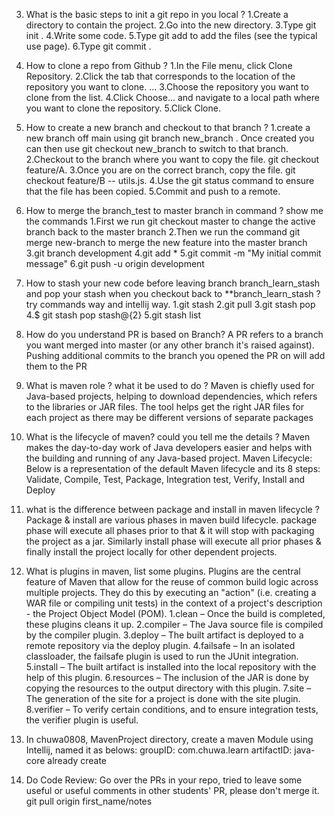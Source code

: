 3. What is the basic steps to init a git repo in you local ?
1.Create a directory to contain the project. 2.Go into the new directory. 3.Type git init . 4.Write some code. 5.Type git add to add the files (see the typical use page). 6.Type git commit .

4. How to clone a repo from Github ?
1.In the File menu, click Clone Repository. 2.Click the tab that corresponds to the location of the repository you want to clone. ... 3.Choose the repository you want to clone from the list. 4.Click Choose... and navigate to a local path where you want to clone the repository. 5.Click Clone.

5. How to create a new branch and checkout to that branch ?
1.create a new branch off main using git branch new_branch . Once created you can then use git checkout new_branch to switch to that branch. 2.Checkout to the branch where you want to copy the file. git checkout feature/A. 3.Once you are on the correct branch, copy the file. git checkout feature/B -- utils.js. 4.Use the git status command to ensure that the file has been copied. 5.Commit and push to a remote.

6. How to merge the branch_test to master branch in command ? show me the commands
1.First we run git checkout master to change the active branch back to the master branch 2.Then we run the command git merge new-branch to merge the new feature into the master branch 3.git branch development 4.git add * 5.git commit -m "My initial commit message" 6.git push -u origin development

7. How to stash your new code before leaving branch branch_learn_stash and pop your stash when you
checkout back to **branch_learn_stash ? try commands way and intellij way.
1.git stash 2.git pull 3.git stash pop 4.$ git stash pop stash@{2} 5.git stash list

8. How do you understand PR is based on Branch?
A PR refers to a branch you want merged into master (or any other branch it's raised against). Pushing additional commits to the branch you opened the PR on will add them to the PR

9. What is maven role ? what it be used to do ?
Maven is chiefly used for Java-based projects, helping to download dependencies, which refers to the libraries or JAR files. The tool helps get the right JAR files for each project as there may be different versions of separate packages

10. What is the lifecycle of maven? could you tell me the details ?
Maven makes the day-to-day work of Java developers easier and helps with the building and running of any Java-based project. Maven Lifecycle: Below is a representation of the default Maven lifecycle and its 8 steps: Validate, Compile, Test, Package, Integration test, Verify, Install and Deploy

11. what is the difference between package and install in maven lifecycle ?
Package & install are various phases in maven build lifecycle. package phase will execute all phases prior to that & it will stop with packaging the project as a jar. Similarly install phase will execute all prior phases & finally install the project locally for other dependent projects.

12. What is plugins in maven, list some plugins.
Plugins are the central feature of Maven that allow for the reuse of common build logic across multiple projects. They do this by executing an "action" (i.e. creating a WAR file or compiling unit tests) in the context of a project's description - the Project Object Model (POM). 1.clean – Once the build is completed, these plugins cleans it up. 2.compiler – The Java source file is compiled by the compiler plugin. 3.deploy – The built artifact is deployed to a remote repository via the deploy plugin. 4.failsafe – In an isolated classloader, the failsafe plugin is used to run the JUnit integration. 5.install – The built artifact is installed into the local repository with the help of this plugin. 6.resources – The inclusion of the JAR is done by copying the resources to the output directory with this plugin. 7.site – The generation of the site for a project is done with the site plugin. 8.verifier – To verify certain conditions, and to ensure integration tests, the verifier plugin is useful.

13. In chuwa0808, MavenProject directory, create a maven Module using Intellij, named it as belows:
groupID: com.chuwa.learn
artifactID: java-core already create
14. Do Code Review: Go over the PRs in your repo, tried to leave some useful or useful comments in other
 students' PR, please don't merge it.
 git pull origin first_name/notes